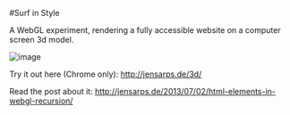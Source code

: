 #Surf in Style

A WebGL experiment, rendering a fully accessible website on a computer screen 3d model.


![image](http://jensarps.de/wp-content/uploads/html_elements_in_webgl.png)


Try it out here (Chrome only): http://jensarps.de/3d/

Read the post about it: http://jensarps.de/2013/07/02/html-elements-in-webgl-recursion/
